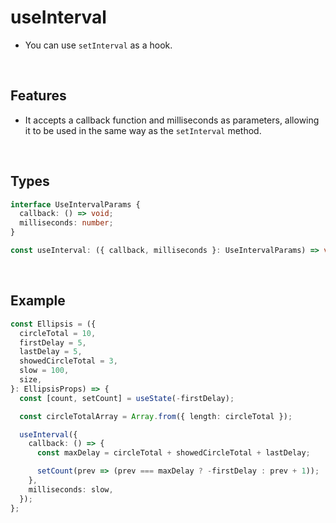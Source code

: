 # useInterval

- You can use `setInterval` as a hook.

<br/>

## Features

- It accepts a callback function and milliseconds as parameters, allowing it to be used in the same way as the `setInterval` method.

<br/>

## Types

```typescript
interface UseIntervalParams {
  callback: () => void;
  milliseconds: number;
}

const useInterval: ({ callback, milliseconds }: UseIntervalParams) => void;
```

<br/>

## Example

```typescript
const Ellipsis = ({
  circleTotal = 10,
  firstDelay = 5,
  lastDelay = 5,
  showedCircleTotal = 3,
  slow = 100,
  size,
}: EllipsisProps) => {
  const [count, setCount] = useState(-firstDelay);

  const circleTotalArray = Array.from({ length: circleTotal });

  useInterval({
    callback: () => {
      const maxDelay = circleTotal + showedCircleTotal + lastDelay;

      setCount(prev => (prev === maxDelay ? -firstDelay : prev + 1));
    },
    milliseconds: slow,
  });
};
```
